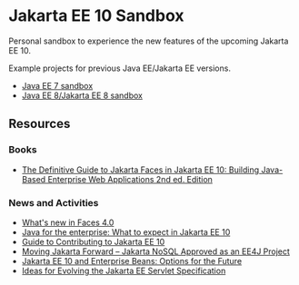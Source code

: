 # Jakarta EE 10 Sandbox
Personal sandbox to experience the new features of the upcoming Jakarta EE 10.

Example projects for previous Java EE/Jakarta EE versions.
* [Java EE 7 sandbox](https://github.com/hantsy/ee7-sandbox)
* [Java EE 8/Jakarta EE 8 sandbox](https://github.com/hantsy/ee8-sandbox)

## Resources

### Books

* [The Definitive Guide to Jakarta Faces in Jakarta EE 10: Building Java-Based Enterprise Web Applications 2nd ed. Edition ](https://www.amazon.com/Definitive-Guide-Jakarta-Faces-Applications/dp/1484273095)

### News and Activities

* [What's new in Faces 4.0](https://balusc.omnifaces.org/2021/11/whats-new-in-faces-40.html)
* [Java for the enterprise: What to expect in Jakarta EE 10](https://blogs.oracle.com/javamagazine/java-jakartaee-cdi-ejb-jsf-tijms)
* [Guide to Contributing to Jakarta EE 10](https://jakartaee-ambassadors.io/guide-to-contributing-to-jakarta-ee-10/)
* [Moving Jakarta Forward – Jakarta NoSQL Approved as an EE4J Project](https://jakartaee-ambassadors.io/2019/07/17/moving-jakarta-forward-jakarta-nosql-approved-as-an-ee4j-project/)
* [Jakarta EE 10 and Enterprise Beans: Options for the Future](https://newsroom.eclipse.org/eclipse-newsletter/2021/may/jakarta-ee-10-and-enterprise-beans-options-future)
* [Ideas for Evolving the Jakarta EE Servlet Specification](https://newsroom.eclipse.org/eclipse-newsletter/2021/may/ideas-evolving-jakarta-ee-servlet-specification)
